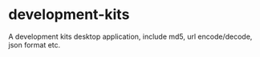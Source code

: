 # development-kits
A development kits desktop application, include md5, url encode/decode, json format etc.
